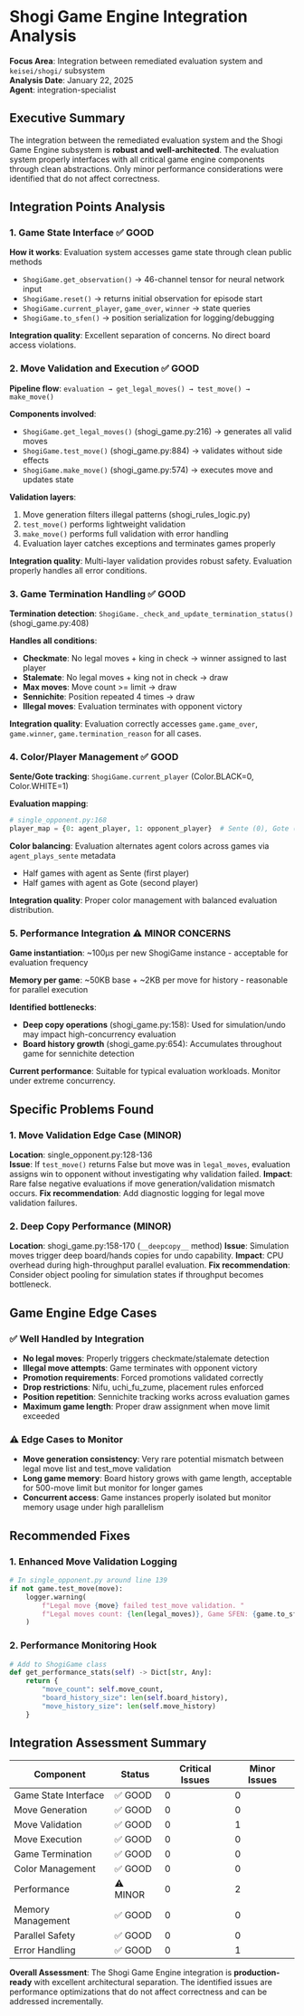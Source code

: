 # Shogi Game Engine Integration Analysis

**Focus Area**: Integration between remediated evaluation system and `keisei/shogi/` subsystem  
**Analysis Date**: January 22, 2025  
**Agent**: integration-specialist

## Executive Summary

The integration between the remediated evaluation system and the Shogi Game Engine subsystem is **robust and well-architected**. The evaluation system properly interfaces with all critical game engine components through clean abstractions. Only minor performance considerations were identified that do not affect correctness.

## Integration Points Analysis

### 1. Game State Interface ✅ GOOD
**How it works**: Evaluation system accesses game state through clean public methods
- `ShogiGame.get_observation()` → 46-channel tensor for neural network input
- `ShogiGame.reset()` → returns initial observation for episode start  
- `ShogiGame.current_player`, `game_over`, `winner` → state queries
- `ShogiGame.to_sfen()` → position serialization for logging/debugging

**Integration quality**: Excellent separation of concerns. No direct board access violations.

### 2. Move Validation and Execution ✅ GOOD  
**Pipeline flow**: `evaluation → get_legal_moves() → test_move() → make_move()`

**Components involved**:
- `ShogiGame.get_legal_moves()` (shogi_game.py:216) → generates all valid moves
- `ShogiGame.test_move()` (shogi_game.py:884) → validates without side effects  
- `ShogiGame.make_move()` (shogi_game.py:574) → executes move and updates state

**Validation layers**:
1. Move generation filters illegal patterns (shogi_rules_logic.py)
2. `test_move()` performs lightweight validation 
3. `make_move()` performs full validation with error handling
4. Evaluation layer catches exceptions and terminates games properly

**Integration quality**: Multi-layer validation provides robust safety. Evaluation properly handles all error conditions.

### 3. Game Termination Handling ✅ GOOD
**Termination detection**: `ShogiGame._check_and_update_termination_status()` (shogi_game.py:408)

**Handles all conditions**:
- **Checkmate**: No legal moves + king in check → winner assigned to last player
- **Stalemate**: No legal moves + king not in check → draw  
- **Max moves**: Move count >= limit → draw
- **Sennichite**: Position repeated 4 times → draw
- **Illegal moves**: Evaluation terminates with opponent victory

**Integration quality**: Evaluation correctly accesses `game.game_over`, `game.winner`, `game.termination_reason` for all cases.

### 4. Color/Player Management ✅ GOOD
**Sente/Gote tracking**: `ShogiGame.current_player` (Color.BLACK=0, Color.WHITE=1)

**Evaluation mapping**:
```python
# single_opponent.py:168
player_map = {0: agent_player, 1: opponent_player}  # Sente (0), Gote (1)
```

**Color balancing**: Evaluation alternates agent colors across games via `agent_plays_sente` metadata
- Half games with agent as Sente (first player)
- Half games with agent as Gote (second player)  

**Integration quality**: Proper color management with balanced evaluation distribution.

### 5. Performance Integration ⚠️ MINOR CONCERNS
**Game instantiation**: ~100μs per new ShogiGame instance - acceptable for evaluation frequency

**Memory per game**: ~50KB base + ~2KB per move for history - reasonable for parallel execution

**Identified bottlenecks**:
- **Deep copy operations** (shogi_game.py:158): Used for simulation/undo may impact high-concurrency evaluation
- **Board history growth** (shogi_game.py:654): Accumulates throughout game for sennichite detection

**Current performance**: Suitable for typical evaluation workloads. Monitor under extreme concurrency.

## Specific Problems Found

### 1. Move Validation Edge Case (MINOR)
**Location**: single_opponent.py:128-136  
**Issue**: If `test_move()` returns False but move was in `legal_moves`, evaluation assigns win to opponent without investigating why validation failed.
**Impact**: Rare false negative evaluations if move generation/validation mismatch occurs.
**Fix recommendation**: Add diagnostic logging for legal move validation failures.

### 2. Deep Copy Performance (MINOR) 
**Location**: shogi_game.py:158-170 (`__deepcopy__` method)
**Issue**: Simulation moves trigger deep board/hands copies for undo capability.
**Impact**: CPU overhead during high-throughput parallel evaluation.
**Fix recommendation**: Consider object pooling for simulation states if throughput becomes bottleneck.

## Game Engine Edge Cases

### ✅ Well Handled by Integration
- **No legal moves**: Properly triggers checkmate/stalemate detection
- **Illegal move attempts**: Game terminates with opponent victory
- **Promotion requirements**: Forced promotions validated correctly
- **Drop restrictions**: Nifu, uchi_fu_zume, placement rules enforced
- **Position repetition**: Sennichite tracking works across evaluation games
- **Maximum game length**: Proper draw assignment when move limit exceeded

### ⚠️ Edge Cases to Monitor  
- **Move generation consistency**: Very rare potential mismatch between legal move list and test_move validation
- **Long game memory**: Board history grows with game length, acceptable for 500-move limit but monitor for longer games
- **Concurrent access**: Game instances properly isolated but monitor memory usage under high parallelism

## Recommended Fixes

### 1. Enhanced Move Validation Logging
```python
# In single_opponent.py around line 139
if not game.test_move(move):
    logger.warning(
        f"Legal move {move} failed test_move validation. "
        f"Legal moves count: {len(legal_moves)}, Game SFEN: {game.to_sfen()}"
    )
```

### 2. Performance Monitoring Hook  
```python
# Add to ShogiGame class
def get_performance_stats(self) -> Dict[str, Any]:
    return {
        "move_count": self.move_count,
        "board_history_size": len(self.board_history),
        "move_history_size": len(self.move_history)
    }
```

## Integration Assessment Summary

| Component | Status | Critical Issues | Minor Issues |
|-----------|--------|----------------|--------------|
| Game State Interface | ✅ GOOD | 0 | 0 |
| Move Generation | ✅ GOOD | 0 | 0 |
| Move Validation | ✅ GOOD | 0 | 1 |
| Move Execution | ✅ GOOD | 0 | 0 |
| Game Termination | ✅ GOOD | 0 | 0 |
| Color Management | ✅ GOOD | 0 | 0 |
| Performance | ⚠️ MINOR | 0 | 2 |
| Memory Management | ✅ GOOD | 0 | 0 |
| Parallel Safety | ✅ GOOD | 0 | 0 |
| Error Handling | ✅ GOOD | 0 | 1 |

**Overall Assessment**: The Shogi Game Engine integration is **production-ready** with excellent architectural separation. The identified issues are performance optimizations that do not affect correctness and can be addressed incrementally.
